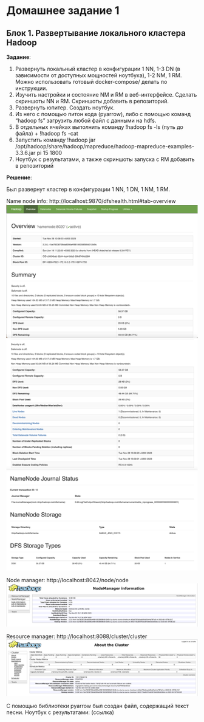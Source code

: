 # Домашнее задание 1

## Блок 1. Развертывание локального кластера Hadoop

**Задание**:

1. Развернуть локальный кластер в конфигурации 1 NN, 1-3 DN (в зависимости от доступных мощностей ноутбука), 1-2 NM, 1
   RM.
   Можно использовать готовый docker-compose/ делать по инструкции.
2. Изучить настройки и состояние NM и RM в веб-интерфейсе. Сделать скриншоты NN и RM. Скриншоты добавить в репозиторий.
3. Развернуть юпитер. Создать ноутбук.
4. Из него с помощью питон кода (pyarrow), либо с помощью команд “hadoop fs” загрузить любой файл с данными на hdfs.
5. В отдельных ячейках выполнить команду !hadoop fs -ls (путь до файла) + !hadoop fs -cat
6. Запустить команду !hadoop jar /opt/hadoop/share/hadoop/mapreduce/hadoop-mapreduce-examples-3.3.6.jar pi 15 1800
7. Ноутбук с результатами, а также скриншоты запуска с RM добавить в репозиторий

**Решение**:

Был развернут кластер в конфигурации 1 NN, 1 DN, 1 NM, 1 RM.

Name node info: http://localhost:9870/dfshealth.html#tab-overview
<img src="block-1/screenshots/name-node-p1.png">
<img src="block-1/screenshots/name-node-p2.png">
<img src="block-1/screenshots/name-node-p3.png">

Node manager: http://localhost:8042/node/node
<img src="block-1/screenshots/node-manager.png">

Resource manager: http://localhost:8088/cluster/cluster
<img src="block-1/screenshots/resource-manager.png">

С помощью библиотеки pyarrow был создан файл, содержащий текст песни. Ноутбук с результатами: (ссылка)


